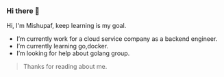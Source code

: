 ### Hi there 👋 

Hi, I'm Mishupaf, keep learning is my goal.

- I’m currently work for a cloud service company as a backend engineer. 
- I’m currently learning go,docker.
- I’m looking for help about golang group.
>Thanks for reading about me.
